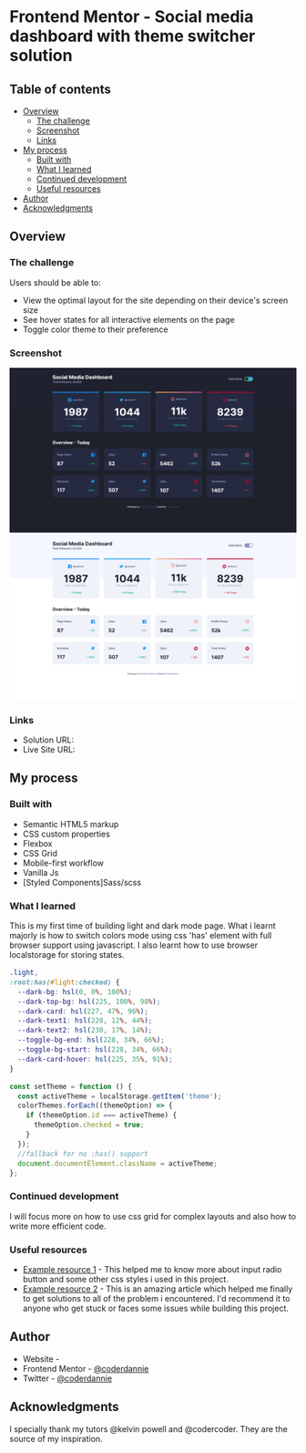 # Frontend Mentor - Social media dashboard with theme switcher solution

## Table of contents

- [Overview](#overview)
  - [The challenge](#the-challenge)
  - [Screenshot](#screenshot)
  - [Links](#links)
- [My process](#my-process)
  - [Built with](#built-with)
  - [What I learned](#what-i-learned)
  - [Continued development](#continued-development)
  - [Useful resources](#useful-resources)
- [Author](#author)
- [Acknowledgments](#acknowledgments)

## Overview

### The challenge

Users should be able to:

- View the optimal layout for the site depending on their device's screen size
- See hover states for all interactive elements on the page
- Toggle color theme to their preference

### Screenshot

![](images/screenshort.png)
![](images/screenshort2.png)

### Links

- Solution URL: [](https://www.frontendmentor.io/solutions/socialmediadashboard-with-theme-switcher-j42UU7nN_h)
- Live Site URL: [](https://coderdannie-darklight-toggle-page.netlify.app/)

## My process

### Built with

- Semantic HTML5 markup
- CSS custom properties
- Flexbox
- CSS Grid
- Mobile-first workflow
- Vanilla Js
- [Styled Components]Sass/scss

### What I learned

This is my first time of building light and dark mode page. What i learnt majorly is how to switch colors mode using
css 'has' element with full browser support using javascript. I also learnt how to use browser localstorage for storing states.

```css
.light,
:root:has(#light:checked) {
  --dark-bg: hsl(0, 0%, 100%);
  --dark-top-bg: hsl(225, 100%, 98%);
  --dark-card: hsl(227, 47%, 96%);
  --dark-text1: hsl(228, 12%, 44%);
  --dark-text2: hsl(230, 17%, 14%);
  --toggle-bg-end: hsl(228, 34%, 66%);
  --toggle-bg-start: hsl(228, 34%, 66%);
  --dark-card-hover: hsl(225, 35%, 91%);
}
```

```js
const setTheme = function () {
  const activeTheme = localStorage.getItem('theme');
  colorThemes.forEach((themeOption) => {
    if (themeOption.id === activeTheme) {
      themeOption.checked = true;
    }
  });
  //fallback for no :has() support
  document.documentElement.className = activeTheme;
};
```

### Continued development

I will focus more on how to use css grid for complex layouts and also how to write more efficient code.

### Useful resources

- [Example resource 1](https://developer.mozilla.org/en-US/) - This helped me to know more about input radio button and some other css styles i used in this project.
- [Example resource 2](https://stackoverflow.com) - This is an amazing article which helped me finally to get solutions to all of the problem i encountered. I'd recommend it to anyone who get stuck or faces some issues while building this project.

## Author

- Website - [](https://www.frontendmentor.io)
- Frontend Mentor - [@coderdannie](https://www.frontendmentor.io/profile/coderdannie)
- Twitter - [@coderdannie](https://www.twitter.com/coderdannie)

## Acknowledgments

I specially thank my tutors @kelvin powell and @codercoder. They are the source of my inspiration.
